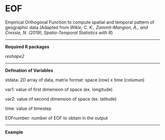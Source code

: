# EOF
Empirical Orthogonal Function to compute spatial and temporal pattern of geographic data (Adapted from *Wikle, C. K., Zammit-Mangion, A., and Cressie, N. (2019), Spatio-Temporal Statistics with R*)

---------------------
**Required R packages**

*reshape2*

---------------------

**Defination of Variables**

stdata: 2D array of data, matrix format: space (row) x time (columun)

var1: value of first dimension of space (ex. longitude)

var2: value of second dimension of space (ex. latitude)

time: value of timestep

EOFnumber: number of EOF to obtain in the output

---------------------

**Example**

